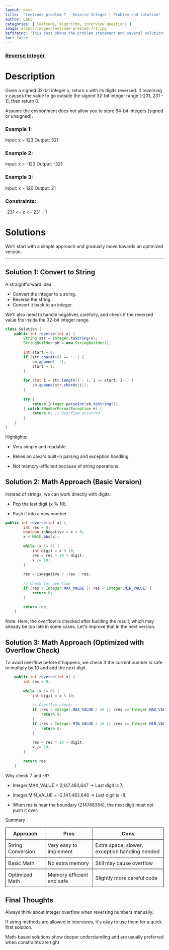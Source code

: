 ```yaml
---
layout: post
title:  "Leetcode problem 7 - Reverse Integer | Problem and solution"
author: Laki
categories: [ leetcode, algorithm, interview questions ]
image: assets/images/leetcode-problem-7/1.jpg
beforetoc: "This post shows the problem statement and several solutions for leetcode Reverse Integer problem"
toc: false
---
```


### [Reverse Integer](https://leetcode.com/problems/reverse-integer/)

# Description

Given a signed 32-bit integer x, return x with its digits reversed. If reversing x causes the value to go outside the signed 32-bit integer range [-231, 231 - 1], then return 0.

Assume the environment does not allow you to store 64-bit integers (signed or unsigned).

### Example 1:

Input: x = 123
Output: 321

### Example 2:

Input: x = -123
Output: -321

### Example 3:

Input: x = 120
Output: 21
 

### Constraints:

-231 <= x <= 231 - 1

# Solutions

We'll start with a simple approach and gradually move towards an optimized version.

---

## Solution 1: Convert to String

A straightforward idea:  
- Convert the integer to a string.
- Reverse the string.
- Convert it back to an integer.

We'll also need to handle negatives carefully, and check if the reversed value fits inside the 32-bit integer range.

```java
class Solution {
    public int reverse(int x) {
        String str = Integer.toString(x);
        StringBuilder sb = new StringBuilder();
        
        int start = 0;
        if (str.charAt(0) == '-') {
            sb.append('-');
            start = 1;
        }
        
        for (int i = str.length() - 1; i >= start; i--) {
            sb.append(str.charAt(i));
        }
        
        try {
            return Integer.parseInt(sb.toString());
        } catch (NumberFormatException e) {
            return 0; // Overflow occurred
        }
    }
}
```

Highlights:
- Very simple and readable.

- Relies on Java's built-in parsing and exception handling.

- Not memory-efficient because of string operations.


## Solution 2: Math Approach (Basic Version)

Instead of strings, we can work directly with digits:

- Pop the last digit (x % 10).

- Push it into a new number.


```java
public int reverse(int x) {
        int res = 0;
        boolean isNegative = x < 0;
        x = Math.abs(x);
        
        while (x != 0) {
            int digit = x % 10;
            res = res * 10 + digit;
            x /= 10;
        }
        
        res = isNegative ? -res : res;
        
        // Check for overflow
        if (res > Integer.MAX_VALUE || res < Integer.MIN_VALUE) {
            return 0;
        }
        
        return res;
    }
```

Note:
Here, the overflow is checked after building the result, which may already be too late in some cases. Let's improve that in the next version.

## Solution 3: Math Approach (Optimized with Overflow Check)
To avoid overflow before it happens, we check if the current number is safe to multiply by 10 and add the next digit.
```java
    public int reverse(int x) {
        int res = 0;
        
        while (x != 0) {
            int digit = x % 10;
            
            // Overflow check:
            if (res > Integer.MAX_VALUE / 10 || (res == Integer.MAX_VALUE / 10 && digit > 7)) {
                return 0;
            }
            if (res < Integer.MIN_VALUE / 10 || (res == Integer.MIN_VALUE / 10 && digit < -8)) {
                return 0;
            }
            
            res = res * 10 + digit;
            x /= 10;
        }
        
        return res;
    }
```
Why check 7 and -8?
- Integer.MAX_VALUE = 2,147,483,647 → Last digit is 7.

- Integer.MIN_VALUE = -2,147,483,648 → Last digit is -8.

- When res is near the boundary (214748364), the next digit must not push it over.

Summary

<table style="border-collapse: collapse; width: 100%;">
  <thead>
    <tr>
      <th style="border: 1px solid black; padding: 8px;">Approach</th>
      <th style="border: 1px solid black; padding: 8px;">Pros</th>
      <th style="border: 1px solid black; padding: 8px;">Cons</th>
    </tr>
  </thead>
  <tbody>
    <tr>
      <td style="border: 1px solid black; padding: 8px;">String Conversion</td>
      <td style="border: 1px solid black; padding: 8px;">Very easy to implement</td>
      <td style="border: 1px solid black; padding: 8px;">Extra space, slower, exception handling needed</td>
    </tr>
    <tr>
      <td style="border: 1px solid black; padding: 8px;">Basic Math</td>
      <td style="border: 1px solid black; padding: 8px;">No extra memory</td>
      <td style="border: 1px solid black; padding: 8px;">Still may cause overflow</td>
    </tr>
    <tr>
      <td style="border: 1px solid black; padding: 8px;">Optimized Math</td>
      <td style="border: 1px solid black; padding: 8px;">Memory efficient and safe</td>
      <td style="border: 1px solid black; padding: 8px;">Slightly more careful code</td>
    </tr>
  </tbody>
</table>

## Final Thoughts
Always think about integer overflow when reversing numbers manually.

If string methods are allowed in interviews, it's okay to use them for a quick first solution.

Math-based solutions show deeper understanding and are usually preferred when constraints are tight